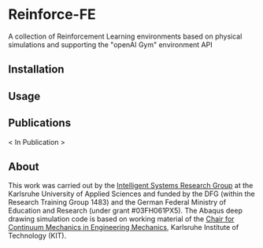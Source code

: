 # Reinforce-FE
A collection of Reinforcement Learning environments based on physical simulations and supporting the "openAI Gym" environment API
## Installation
## Usage
## Publications
< In Publication >
## About
This work was carried out by the [Intelligent Systems Research Group](http://www.iwi.hs-karlsruhe.de/ResearchGroups/ISRG/) at the Karlsruhe University of Applied Sciences and funded by the DFG (within the Research Training Group 1483) and the German Federal Ministry of Education and Research (under grant \#03FH061PX5). The Abaqus deep drawing simulation code is based on working material of the [Chair for Continuum Mechanics in Engineering Mechanics](https://www.itm.kit.edu/english/cm/index.php), Karlsruhe Institute of Technology (KIT).
